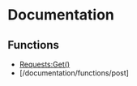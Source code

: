 # Documentation


## Functions
- [Requests:Get()](/documentation/functions/get.md)
- [/documentation/functions/post]
